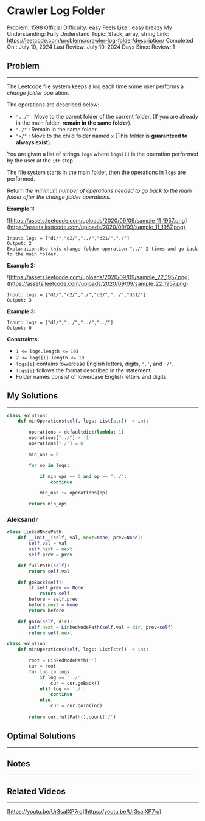 # Crawler Log Folder

Problem: 1598
Official Difficulty: easy
Feels Like : easy breazy
My Understanding: Fully Understand
Topic: Stack, array, string
Link: https://leetcode.com/problems/crawler-log-folder/description/
Completed On : July 10, 2024
Last Review: July 10, 2024
Days Since Review: 1

## Problem

---

The Leetcode file system keeps a log each time some user performs a *change folder* operation.

The operations are described below:

- `"../"` : Move to the parent folder of the current folder. (If you are already in the main folder, **remain in the same folder**).
- `"./"` : Remain in the same folder.
- `"x/"` : Move to the child folder named `x` (This folder is **guaranteed to always exist**).

You are given a list of strings `logs` where `logs[i]` is the operation performed by the user at the `ith` step.

The file system starts in the main folder, then the operations in `logs` are performed.

Return *the minimum number of operations needed to go back to the main folder after the change folder operations.*

**Example 1:**

![https://assets.leetcode.com/uploads/2020/09/09/sample_11_1957.png](https://assets.leetcode.com/uploads/2020/09/09/sample_11_1957.png)

```
Input: logs = ["d1/","d2/","../","d21/","./"]
Output: 2
Explanation:Use this change folder operation "../" 2 times and go back to the main folder.
```

**Example 2:**

![https://assets.leetcode.com/uploads/2020/09/09/sample_22_1957.png](https://assets.leetcode.com/uploads/2020/09/09/sample_22_1957.png)

```
Input: logs = ["d1/","d2/","./","d3/","../","d31/"]
Output: 3
```

**Example 3:**

```
Input: logs = ["d1/","../","../","../"]
Output: 0
```

**Constraints:**

- `1 <= logs.length <= 103`
- `2 <= logs[i].length <= 10`
- `logs[i]` contains lowercase English letters, digits, `'.'`, and `'/'`.
- `logs[i]` follows the format described in the statement.
- Folder names consist of lowercase English letters and digits.

## My Solutions

---

```python
class Solution:
    def minOperations(self, logs: List[str]) -> int:

        operations = defaultdict(lambda: 1)
        operations["../"] = -1
        operations["./"] = 0

        min_ops = 0

        for op in logs:

            if min_ops == 0 and op == "../":
                continue

            min_ops += operations[op]

        return min_ops
```

### Aleksandr

```python
class LinkedNodePath:
    def __init__(self, val, next=None, prev=None):
        self.val = val
        self.next = next
        self.prev = prev

    def fullPath(self):
        return self.val

    def goBack(self):
        if self.prev == None:
            return self
        before = self.prev
        before.next = None
        return before 

    def goTo(self, dir):
        self.next = LinkedNodePath(self.val + dir, prev=self)
        return self.next

class Solution:
    def minOperations(self, logs: List[str]) -> int:

        root = LinkedNodePath('')
        cur = root
        for log in logs:
            if log == '../':
                cur = cur.goBack()
            elif log == './':
                continue
            else:
                cur = cur.goTo(log)
        
        return cur.fullPath().count('/')
```

## Optimal Solutions

---

## Notes

---

 

## Related Videos

---

[https://youtu.be/Ur3saIXP7ro](https://youtu.be/Ur3saIXP7ro)